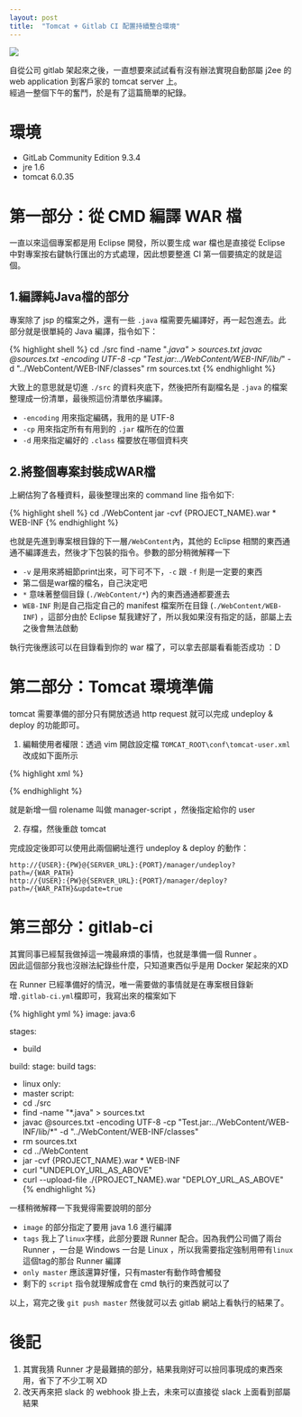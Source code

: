 ```yaml
---
layout: post
title:  "Tomcat + Gitlab CI 配置持續整合環境"
---
```


![](http://i.imgur.com/WAzZmtT.jpg)

自從公司 gitlab 架起來之後，一直想要來試試看有沒有辦法實現自動部屬 j2ee 的 web application 到客戶家的 tomcat server 上。  
經過一整個下午的奮鬥，於是有了這篇簡單的紀錄。

# 環境 #

- GitLab Community Edition 9.3.4
- jre 1.6
- tomcat 6.0.35

# 第一部分：從 CMD 編譯 WAR 檔

一直以來這個專案都是用 Eclipse 開發，所以要生成 war 檔也是直接從 Eclipse 中對專案按右鍵執行匯出的方式處理，因此想要整進 CI 第一個要搞定的就是這個。  

## 1.編譯純Java檔的部分 ##

專案除了 jsp 的檔案之外，還有一些 `.java` 檔需要先編譯好，再一起包進去。此部分就是很單純的 Java 編譯，指令如下：

{% highlight shell %}
cd ./src
find -name "*.java" > sources.txt
javac @sources.txt  -encoding UTF-8 -cp "Test.jar:../WebContent/WEB-INF/lib/*" -d "../WebContent/WEB-INF/classes"
rm sources.txt
{% endhighlight %}

大致上的意思就是切進 `./src` 的資料夾底下，然後把所有副檔名是 `.java` 的檔案整理成一份清單，最後照這份清單依序編譯。  

- `-encoding` 用來指定編碼，我用的是 UTF-8
- `-cp` 用來指定所有有用到的 `.jar` 檔所在的位置
- `-d` 用來指定編好的 `.class` 檔要放在哪個資料夾

## 2.將整個專案封裝成WAR檔 ##

上網估狗了各種資料，最後整理出來的 command line 指令如下:

{% highlight shell %}
cd ./WebContent
jar -cvf {PROJECT_NAME}.war * WEB-INF
{% endhighlight %}

也就是先進到專案根目錄的下一層`/WebContent`內，其他的 Eclipse 相關的東西通通不編譯進去，然後才下包裝的指令。參數的部分稍微解釋一下
	
 - `-v` 是用來將細節print出來，可下可不下，`-c` 跟 `-f` 則是一定要的東西
 - 第二個是war檔的檔名，自己決定吧
 - `*` 意味著整個目錄 (`./WebContent/*`) 內的東西通通都要進去
 - `WEB-INF` 則是自己指定自己的 manifest 檔案所在目錄 (`./WebContent/WEB-INF`) ，這部分由於 Eclipse 幫我建好了，所以我如果沒有指定的話，部屬上去之後會無法啟動  

執行完後應該可以在目錄看到你的 war 檔了，可以拿去部屬看看能否成功 ：D

# 第二部分：Tomcat 環境準備 #

tomcat 需要準備的部分只有開放透過 http request 就可以完成 undeploy & deploy 的功能即可。

1. 編輯使用者權限：透過 vim 開啟設定檔 `TOMCAT_ROOT\conf\tomcat-user.xml` 改成如下面所示

{% highlight xml %}
<?xml version='1.0' encoding='utf-8'?>
<tomcat-users>
  <role rolename="manager"/>
  <role rolename="manager-gui"/>
  <role rolename="manager-script"/>
  <user username="USER_NAME" password="USER_PW" roles="manager-gui,manager-script"/>
</tomcat-users>
{% endhighlight %}

就是新增一個 rolename 叫做 manager-script ，然後指定給你的 user

2. 存檔，然後重啟 tomcat

完成設定後即可以使用此兩個網址進行 undeploy & deploy 的動作：
	
	http://{USER}:{PW}@{SERVER_URL}:{PORT}/manager/undeploy?path=/{WAR_PATH}
	http://{USER}:{PW}@{SERVER_URL}:{PORT}/manager/deploy?path=/{WAR_PATH}&update=true

# 第三部分：gitlab-ci

其實同事已經幫我做掉這一塊最麻煩的事情，也就是準備一個 Runner 。  
因此這個部分我也沒辦法紀錄些什麼，只知道東西似乎是用 Docker 架起來的XD 

在 Runner 已經準備好的情況，唯一需要做的事情就是在專案根目錄新增`.gitlab-ci.yml`檔即可，我寫出來的檔案如下

{% highlight yml %}
image: java:6

stages:
  - build
 
build:
 stage: build
 tags: 
   - linux
 only:
   - master
 script:
   - cd ./src
   - find -name "*.java" > sources.txt
   - javac @sources.txt  -encoding UTF-8 -cp "Test.jar:../WebContent/WEB-INF/lib/*" -d "../WebContent/WEB-INF/classes"
   - rm sources.txt
   - cd ../WebContent
   - jar -cvf {PROJECT_NAME}.war * WEB-INF
   - curl "UNDEPLOY_URL_AS_ABOVE"
   - curl --upload-file ./{PROJECT_NAME}.war "DEPLOY_URL_AS_ABOVE"
{% endhighlight %}

一樣稍微解釋一下我覺得需要說明的部分

 - `image` 的部分指定了要用 java 1.6 進行編譯
 -  `tags` 我上了`linux`字樣，此部分要跟 Runner 配合。因為我們公司備了兩台 Runner ，一台是 Windows 一台是 Linux ，所以我需要指定強制用帶有`linux`這個tag的那台 Runner 編譯
 -  `only master` 應該還算好懂，只有master有動作時會觸發
 -  剩下的 `script` 指令就理解成會在 cmd 執行的東西就可以了

以上，寫完之後 `git push master` 然後就可以去 gitlab 網站上看執行的結果了。


# 後記

1. 其實我猜 Runner 才是最難搞的部分，結果我剛好可以撿同事現成的東西來用，省下了不少工啊 XD
2. 改天再來把 slack 的 webhook 掛上去，未來可以直接從 slack 上面看到部屬結果 